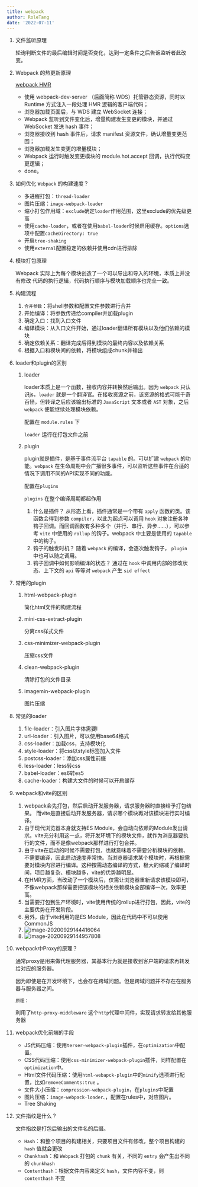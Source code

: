 ```yaml
---
title: webpack
author: RoleTang
date: '2022-07-11'
---
```


1. 文件监听原理

   轮询判断文件的最后编辑时间是否变化，达到一定条件之后告诉监听者此改变。

2. Webpack 的热更新原理

    [webpack HMR](https://juejin.cn/book/7115598540721618944/section/7119036095211241472)

    - 使用 webpack-dev-server （后面简称 WDS）托管静态资源，同时以 Runtime 方式注入一段处理 HMR 逻辑的客户端代码；
    - 浏览器加载页面后，与 WDS 建立 WebSocket 连接；
    - Webpack 监听到文件变化后，增量构建发生变更的模块，并通过 WebSocket 发送 hash 事件；
    - 浏览器接收到 hash 事件后，请求 manifest 资源文件，确认增量变更范围；
    - 浏览器加载发生变更的增量模块；
    - Webpack 运行时触发变更模块的 module.hot.accept 回调，执行代码变更逻辑；
    - done。

3. 如何优化 `Webpack` 的构建速度？

   - 多进程打包：`thread-loader`
   - 图片压缩：`image-webpack-loader`
   - 缩小打包作用域：`exclude`确定`loader`作用范围，这里exclude的优先级更高
   - 使用`cache-loader`，或者在使用`babel-loader`时候启用缓存。`options`选项中配置`cacheDirectory: true`
   - 开启`tree-shaking`
   - 使用`external`配置稳定的依赖并使用cdn进行排除

4. 模块打包原理

   Webpack 实际上为每个模块创造了一个可以导出和导入的环境，本质上并没有修改 代码的执行逻辑，代码执行顺序与模块加载顺序也完全一致。

5. 构建流程

   1. `合并参数`：将shell参数和配置文件参数进行合并
   2. 开始编译：将参数传递给compiler并加载plugin
   3. 确定入口：找到入口文件
   4. 编译模块：从入口文件开始，通过loader翻译所有模块以及他们依赖的模块
   5. 确定依赖关系：翻译完成后得到模块的最终内容以及依赖关系
   6. 根据入口和模块间的依赖，将模块组成chunk并输出

6. loader和plugin的区别

   1. loader

      loader本质上是一个函数，接收内容并转换然后输出。因为 `webpack` 只认识js，`loader` 就是一个翻译官。在接收资源之前，该资源的格式可能千奇百怪，但转译之后应该输出标准的 `JavaScript` 文本或者 `AST` 对象，之后 `webpack` 便能继续处理模块依赖。

      配置在 `module.rules` 下

      `loader` 运行在打包文件之前

   2. plugin

      plugin就是插件，是基于事件流平台 `tapable` 的。可以扩建 `webpack` 的功能。`webpack` 在生命周期中会广播很多事件，可以监听这些事件在合适的情况下调用不同的API实现不同的功能。

      配置在`plugins`

      `plugins` 在整个编译周期都起作用

      1. 什么是插件？
         从形态上看，插件通常是一个带有 `apply` 函数的类。该函数会得到参数 `compiler`，以此为起点可以调用 `hook` 对象注册各种钩子回调。而回调函数有多种多个（并行、串行、异步……），可以参考 `vite` 中使用的 `rollup` 的钩子。webpack 中主要是使用的 `tapable` 中的钩子。
      2. 钩子的触发时机？
         随着 `webpack` 的编译，会逐次触发钩子， `plugin` 中也可以随之调用。
      3. 钩子回调中如何影响编译的状态？
         通过在 `hook` 中调用内部的修改状态、上下文的 `api` 等等对 `webpack` 产生 `sid effect`

7. 常用的plugin

   1. html-webpack-plugin

      简化html文件的构建流程

   2. mini-css-extract-plugin

      分离css样式文件

   3. css-minimizer-webpack-plugin

      压缩css文件

   4. clean-webpack-plugin

      清除打包的文件目录

   5. imagemin-webpack-plugin

      图片压缩

8. 常见的loader

   1. file-loader：引入图片字体需要l
   2. url-loader：引入图片，可以使用base64格式
   4. css-loader：加载css，支持模块化
   5. style-loader：将css以style标签加入文件
   6. postcss-loader：添加css属性前缀
   7. less-loader：less转css
   8. babel-loader：es6转es5
   9. cache-loader：构建大文件的时候可以开启缓存

9. webpack和vite的区别

   1. webpack会先打包，然后启动开发服务器，请求服务器时直接给予打包结果。 而vite是直接启动开发服务器，请求哪个模块再对该模块进行实时编译。
   2. 由于现代浏览器本身就支持ES Module，会自动向依赖的Module发出请求。vite充分利用这一点，将开发环境下的模块文件，就作为浏览器要执行的文件，而不是像webpack那样进行打包合并。
   3. 由于vite在启动的时候不需要打包，也就意味着不需要分析模块的依赖、不需要编译，因此启动速度非常快。当浏览器请求某个模块时，再根据需要对模块内容进行编译。这种按需动态编译的方式，极大的缩减了编译时间，项目越复杂、模块越多，vite的优势越明显。
   4. 在HMR方面，当改动了一个模块后，仅需让浏览器重新请求该模块即可，不像webpack那样需要把该模块的相关依赖模块全部编译一次，效率更高。
   5. 当需要打包到生产环境时，vite使用传统的rollup进行打包，因此，vite的主要优势在开发阶段。
   6. 另外，由于vite利用的是ES Module，因此在代码中不可以使用CommonJS
   7. ![image-20200929144416064](https://p3-juejin.byteimg.com/tos-cn-i-k3u1fbpfcp/9fae07439b6c478f92d7033eb627c11e~tplv-k3u1fbpfcp-zoom-in-crop-mark:1304:0:0:0.awebp)
   8. ![image-20200929144957808](https://p3-juejin.byteimg.com/tos-cn-i-k3u1fbpfcp/614f50eeed37481894341ade9d0802b6~tplv-k3u1fbpfcp-zoom-in-crop-mark:1304:0:0:0.awebp)

10. webpack中Proxy的原理？

    通常proxy是用来做代理服务器，其基本行为就是接收到客户端的请求再转发给对应的服务器。

    因为即使是在开发环境下，也会存在跨域问题。但是跨域问题并不存在在服务器与服务器之间。

    `原理：`

    利用了`http-proxy-middleware` 这个`http`代理中间件，实现请求转发给其他服务器

11. webpack优化前端的手段

    - JS代码压缩：使用`terser-webpack-plugin`插件，在`optimization`中配置。
    - CSS代码压缩：使用``css-minimizer-webpack-plugin``插件，同样配置在`optimization`中。
    - Html文件代码压缩：使用``html-webapck-plugin``中的`minify`选项进行配置，比如`removeComments:true` 。
    - 文件大小压缩：`compression-webpack-plugin`，在`plugins`中配置
    - 图片压缩：``image-webpack-loader、``，配置在rules中，对应图片。
    - Tree Shaking

12. 文件指纹是什么？

    文件指纹是打包后输出的文件名的后缀。

    - `Hash`：和整个项目的构建相关，只要项目文件有修改，整个项目构建的 `hash` 值就会更改
    - `Chunkhash`：和 `Webpack` 打包的 `chunk` 有关，不同的 `entry` 会产生出不同的 `chunkhash`
    - `Contenthash`：根据文件内容来定义 `hash`，文件内容不变，则 `contenthash` 不变